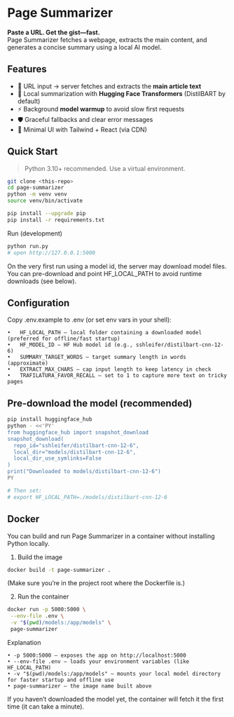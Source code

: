 # Page Summarizer

**Paste a URL. Get the gist—fast.**  
Page Summarizer fetches a webpage, extracts the main content, and generates a concise summary using a local AI model.

## Features

- 🧭 URL input → server fetches and extracts the **main article text**
- 🧠 Local summarization with **Hugging Face Transformers** (DistilBART by default)
- ⚡ Background **model warmup** to avoid slow first requests
- 🛡️ Graceful fallbacks and clear error messages
- 🎨 Minimal UI with Tailwind + React (via CDN)

## Quick Start

> Python 3.10+ recommended. Use a virtual environment.

```sh
git clone <this-repo>
cd page-summarizer
python -m venv venv
source venv/bin/activate

pip install --upgrade pip
pip install -r requirements.txt
```

Run (development)

```sh
python run.py
# open http://127.0.0.1:5000
```

On the very first run using a model id, the server may download model files.
You can pre-download and point HF_LOCAL_PATH to avoid runtime downloads (see below).

## Configuration

Copy .env.example to .env (or set env vars in your shell):

    •	HF_LOCAL_PATH — local folder containing a downloaded model (preferred for offline/fast startup)
    •	HF_MODEL_ID — HF Hub model id (e.g., sshleifer/distilbart-cnn-12-6)
    •	SUMMARY_TARGET_WORDS — target summary length in words (approximate)
    •	EXTRACT_MAX_CHARS — cap input length to keep latency in check
    •	TRAFILATURA_FAVOR_RECALL — set to 1 to capture more text on tricky pages

## Pre-download the model (recommended)

```sh
pip install huggingface_hub
python - <<'PY'
from huggingface_hub import snapshot_download
snapshot_download(
  repo_id="sshleifer/distilbart-cnn-12-6",
  local_dir="models/distilbart-cnn-12-6",
  local_dir_use_symlinks=False
)
print("Downloaded to models/distilbart-cnn-12-6")
PY

# Then set:
# export HF_LOCAL_PATH=./models/distilbart-cnn-12-6
```

## Docker

You can build and run Page Summarizer in a container without installing Python locally.

1. Build the image

```sh
docker build -t page-summarizer .
```

(Make sure you’re in the project root where the Dockerfile is.)

2. Run the container

```sh
docker run -p 5000:5000 \
 --env-file .env \
 -v "$(pwd)/models:/app/models" \
 page-summarizer
```

Explanation

    • -p 5000:5000 — exposes the app on http://localhost:5000
    • --env-file .env — loads your environment variables (like HF_LOCAL_PATH)
    • -v "$(pwd)/models:/app/models" — mounts your local model directory for faster startup and offline use
    • page-summarizer — the image name built above

If you haven’t downloaded the model yet, the container will fetch it the first time (it can take a minute).
